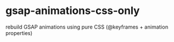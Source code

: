 # gsap-animations-css-only
rebuild GSAP animations using pure CSS (@keyframes + animation properties)
